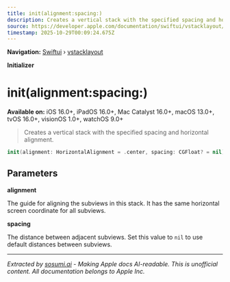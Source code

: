 ```yaml
---
title: init(alignment:spacing:)
description: Creates a vertical stack with the specified spacing and horizontal alignment.
source: https://developer.apple.com/documentation/swiftui/vstacklayout/init(alignment:spacing:)
timestamp: 2025-10-29T00:09:24.675Z
---
```


**Navigation:** [Swiftui](/documentation/swiftui) › [vstacklayout](/documentation/swiftui/vstacklayout)

**Initializer**

# init(alignment:spacing:)

**Available on:** iOS 16.0+, iPadOS 16.0+, Mac Catalyst 16.0+, macOS 13.0+, tvOS 16.0+, visionOS 1.0+, watchOS 9.0+

> Creates a vertical stack with the specified spacing and horizontal alignment.

```swift
init(alignment: HorizontalAlignment = .center, spacing: CGFloat? = nil)
```

## Parameters

**alignment**

The guide for aligning the subviews in this stack. It has the same horizontal screen coordinate for all subviews.



**spacing**

The distance between adjacent subviews. Set this value to `nil` to use default distances between subviews.

---

*Extracted by [sosumi.ai](https://sosumi.ai) - Making Apple docs AI-readable.*
*This is unofficial content. All documentation belongs to Apple Inc.*

